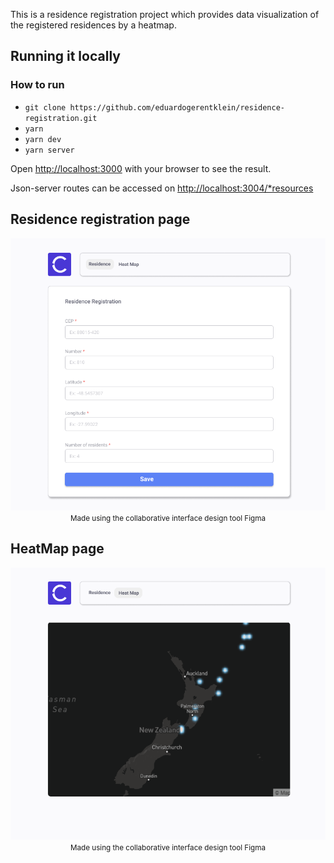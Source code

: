 This is a residence registration project which provides data visualization of the registered residences by a heatmap.

## Running it locally

### How to run

- `git clone https://github.com/eduardogerentklein/residence-registration.git`
- `yarn`
- `yarn dev`
- `yarn server`

Open [http://localhost:3000](http://localhost:3000) with your browser to see the result.

Json-server routes can be accessed on [http://localhost:3004/\*resources](http://localhost:3004/*resources)


## Residence registration page

<p align="center">
  <img alt="Residence registration page" src="./resources/demo/Residence_Registration.png" width="600" />
  <small>Made using the collaborative interface design tool Figma</small>
</p>

## HeatMap page

<p align="center">
  <img alt="Heat Map page" src="./resources/demo/Heat_Map.png" width="600" />
  <small>Made using the collaborative interface design tool Figma</small>
</p>
